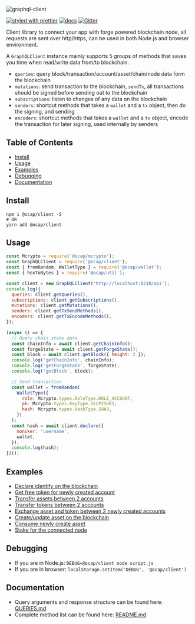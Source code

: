 ![graphql-client](https://www.arcblock.io/.netlify/functions/badge/?text=graphql-client)

[![styled with prettier](https://img.shields.io/badge/styled_with-prettier-ff69b4.svg)](https://github.com/prettier/prettier)
[![docs](https://img.shields.io/badge/powered%20by-arcblock-green.svg)](https://docs.arcblock.io)
[![Gitter](https://badges.gitter.im/ArcBlock/community.svg)](https://gitter.im/ArcBlock/community?utm_source=badge\&utm_medium=badge\&utm_campaign=pr-badge)

Client library to connect your app with forge powered blockchain node, all requests are sent over http/https, can be used in both Node.js and browser environment.

A `GraphQLClient` instance mainly supports 5 groups of methods that saves you time when read/write data from/to blockchain.

* `queries`: query block/transaction/account/asset/chain/node data form the blockchain
* `mutations`: send transaction to the blockchain, `sendTx`, all transactions should be signed before sending out to the blockchain
* `subscriptions`: listen to changes of any data on the blockchain
* `senders`: shortcut methods that takes a `wallet` and a `tx` object, then do the signing, and sending
* `encoders`: shortcut methods that takes a `wallet` and a `tx` object, encode the transaction for later signing, used internally by senders


## Table of Contents

* [Install](#install)
* [Usage](#usage)
* [Examples](#examples)
* [Debugging](#debugging)
* [Documentation](#documentation)


## Install

```shell
npm i @ocap/client -S
# OR
yarn add @ocap/client
```


## Usage

```js
const Mcrypto = require('@ocap/mcrypto');
const GraphQLClient = require('@ocap/client');
const { fromRandom, WalletType } = require('@ocap/wallet');
const { hexToBytes } = require('@ocap/util');

const client = new GraphQLClient('http://localhost:8210/api');
console.log({
  queries: client.getQueries(),
  subscriptions: client.getSubscriptions(),
  mutations: client.getMutations(),
  senders: client.getTxSendMethods(),
  encoders: client.getTxEncodeMethods(),
});

(async () => {
  // Query chain state data
  const chainInfo = await client.getChainInfo();
  const forgeState = await client.getForgeState();
  const block = await client.getBlock({ height: 2 });
  console.log('getChainInfo', chainInfo);
  console.log('getForgeState', forgeState);
  console.log('getBlock', block);

  // Send transaction
  const wallet = fromRandom(
    WalletType({
      role: Mcrypto.types.RoleType.ROLE_ACCOUNT,
      pk: Mcrypto.types.KeyType.SECP256K1,
      hash: Mcrypto.types.HashType.SHA3,
    })
  );
  const hash = await client.declare({
    moniker: 'username',
    wallet,
  });
  console.log(hash);
})();
```


## Examples

* [Declare identify on the blockchain](./examples/declare.js)
* [Get free token for newly created account](./examples/get_free_token.js)
* [Transfer assets between 2 accounts](./examples/transfer_asset.js)
* [Transfer tokens between 2 accounts](./examples/transfer_token.js)
* [Exchange asset and token between 2 newly created accounts](./examples/exchange.js)
* [Create/update asset on the blockchain](./examples/asset.js)
* [Consume newly create asset](./examples/consume_asset.js)
* [Stake for the connected node](./examples/stake_for_node.js)


## Debugging

* If you are in Node.js: `DEBUG=@ocap/client node script.js`
* If you are in browser: `localStorage.setItem('DEBUG', '@ocap/client')`


## Documentation

* Query arguments and response structure can be found here: [QUERIES.md](./docs/QUERIES.md)
* Complete method list can be found here: [README.md](./docs/README.md)
